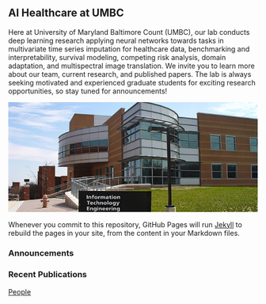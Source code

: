 ## AI Healthcare at UMBC

Here at University of Maryland Baltimore Count (UMBC), our lab conducts deep learning research applying neural networks towards tasks in multivariate time series imputation for healthcare data, benchmarking and interpretability, survival modeling, competing risk analysis, domain adaptation, and multispectral image translation. We invite you to learn more about our team, current research, and published papers. The lab is always seeking motivated and experienced graduate students for exciting research opportunities, so stay tuned for announcements!

![Image](umbc.jpg)

Whenever you commit to this repository, GitHub Pages will run [Jekyll](https://jekyllrb.com/) to rebuild the pages in your site, from the content in your Markdown files.

### Announcements

### Recent Publications





[People](about.md)
